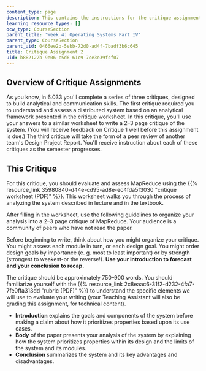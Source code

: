 ```yaml
---
content_type: page
description: This contains the instructions for the critique assignment 2 on MapReduce.
learning_resource_types: []
ocw_type: CourseSection
parent_title: 'Week 4: Operating Systems Part IV'
parent_type: CourseSection
parent_uid: 0466ee2b-5ebb-72d0-ad4f-7badf3b6c645
title: Critique Assignment 2
uid: b882122b-9e06-c5d6-61c9-7ce3e39fcf07
---
```


Overview of Critique Assignments
--------------------------------

As you know, in 6.033 you'll complete a series of three critiques, designed to build analytical and communication skills. The first critique required you to understand and assess a distributed system based on an analytical framework presented in the critique worksheet. In this critique, you'll use your answers to a similar worksheet to write a 2–3 page critique of the system. (You will receive feedback on Critique 1 well before this assignment is due.) The third critique will take the form of a peer review of another team's Design Project Report. You'll receive instruction about each of these critiques as the semester progresses.

This Critique
-------------

For this critique, you should evaluate and assess MapReduce using the {{% resource_link 35980840-d44e-cd95-ad8e-ec4fda5f3030 "critique worksheet (PDF)" %}}. This worksheet walks you through the process of analyzing the system described in lecture and in the textbook.

After filling in the worksheet, use the following guidelines to organize your analysis into a 2–3 page critique of MapReduce. Your audience is a community of peers who have not read the paper.

Before beginning to write, think about how you might organize your critique. You might assess each module in turn, or each design goal. You might order design goals by importance (e. g. most to least important) or by strength (strongest to weakest-or the reverse!). **Use your introduction to forecast and your conclusion to recap.**

The critique should be approximately 750–900 words. You should familiarize yourself with the {{% resource_link 2c8eaac6-31f2-d232-4fa7-7fe0ffa313dd "rubric (PDF)" %}} to understand the specific elements we will use to evaluate your writing (your Teaching Assistant will also be grading this assignment, for technical content).

*   **Introduction** explains the goals and components of the system before making a claim about how it prioritizes properties based upon its use cases.
*   **Body** of the paper presents your analysis of the system by explaining how the system prioritizes properties within its design and the limits of the system and its modules.
*   **Conclusion** summarizes the system and its key advantages and disadvantages.